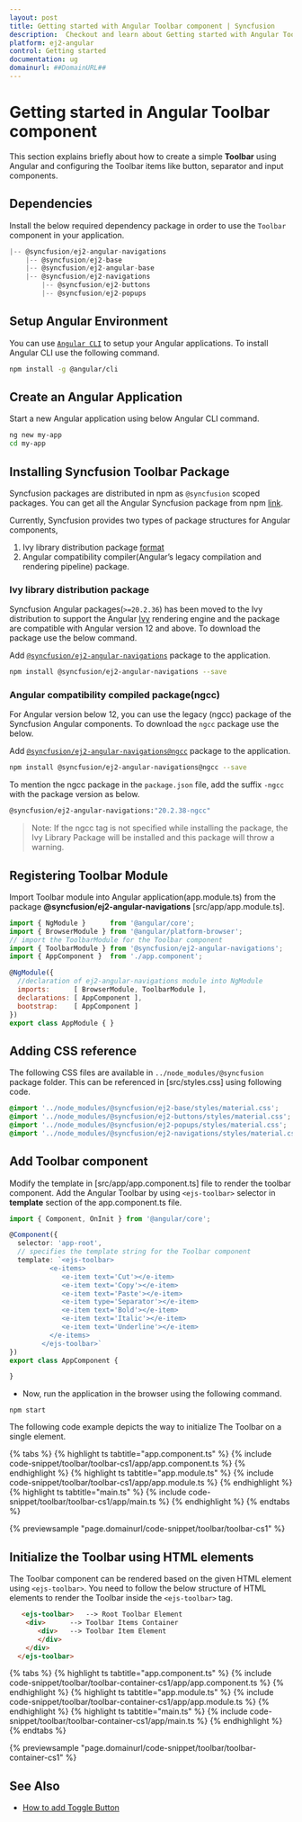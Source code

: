 ```yaml
---
layout: post
title: Getting started with Angular Toolbar component | Syncfusion
description:  Checkout and learn about Getting started with Angular Toolbar component of Syncfusion Essential JS 2 and more details.
platform: ej2-angular
control: Getting started 
documentation: ug
domainurl: ##DomainURL##
---
```


# Getting started in Angular Toolbar component

This section explains briefly about how to create a simple **Toolbar** using Angular and
configuring the Toolbar items like button, separator and input components.

## Dependencies

Install the below required dependency package in order to use the `Toolbar` component in your application.

```javascript
|-- @syncfusion/ej2-angular-navigations
    |-- @syncfusion/ej2-base
    |-- @syncfusion/ej2-angular-base
    |-- @syncfusion/ej2-navigations
        |-- @syncfusion/ej2-buttons
        |-- @syncfusion/ej2-popups
```

## Setup Angular Environment

You can use [`Angular CLI`](https://github.com/angular/angular-cli) to setup your Angular applications.
To install Angular CLI use the following command.

```bash
npm install -g @angular/cli
```

## Create an Angular Application

Start a new Angular application using below Angular CLI command.

```bash
ng new my-app
cd my-app
```

## Installing Syncfusion Toolbar Package

Syncfusion packages are distributed in npm as `@syncfusion` scoped packages. You can get all the Angular Syncfusion package from npm [link]( https://www.npmjs.com/search?q=%40syncfusion%2Fej2-angular- ).

Currently, Syncfusion provides two types of package structures for Angular components,
1. Ivy library distribution package [format](https://angular.io/guide/angular-package-format#angular-package-format)
2. Angular compatibility compiler(Angular’s legacy compilation and rendering pipeline) package.

### Ivy library distribution package

Syncfusion Angular packages(`>=20.2.36`) has been moved to the Ivy distribution to support the Angular [Ivy](https://docs.angular.lat/guide/ivy) rendering engine and the package are compatible with Angular version 12 and above. To download the package use the below command.

Add [`@syncfusion/ej2-angular-navigations`](https://www.npmjs.com/package/@syncfusion/ej2-angular-navigations/v/20.2.38) package to the application.

```bash
npm install @syncfusion/ej2-angular-navigations --save
```

### Angular compatibility compiled package(ngcc)

For Angular version below 12, you can use the legacy (ngcc) package of the Syncfusion Angular components. To download the `ngcc` package use the below.

Add [`@syncfusion/ej2-angular-navigations@ngcc`](https://www.npmjs.com/package/@syncfusion/ej2-angular-navigations/v/20.2.38-ngcc) package to the application.

```bash
npm install @syncfusion/ej2-angular-navigations@ngcc --save
```

To mention the ngcc package in the `package.json` file, add the suffix `-ngcc` with the package version as below.

```bash
@syncfusion/ej2-angular-navigations:"20.2.38-ngcc"
```

>Note: If the ngcc tag is not specified while installing the package, the Ivy Library Package will be installed and this package will throw a warning.

## Registering Toolbar Module

Import Toolbar module into Angular application(app.module.ts) from the package **@syncfusion/ej2-angular-navigations** [src/app/app.module.ts].

```javascript
import { NgModule }      from '@angular/core';
import { BrowserModule } from '@angular/platform-browser';
// import the ToolbarModule for the Toolbar component
import { ToolbarModule } from '@syncfusion/ej2-angular-navigations';
import { AppComponent }  from './app.component';

@NgModule({
  //declaration of ej2-angular-navigations module into NgModule
  imports:      [ BrowserModule, ToolbarModule ],
  declarations: [ AppComponent ],
  bootstrap:    [ AppComponent ]
})
export class AppModule { }
```

## Adding CSS reference

The following CSS files are available in `../node_modules/@syncfusion` package folder.
This can be referenced in [src/styles.css] using following code.

```css
@import '../node_modules/@syncfusion/ej2-base/styles/material.css';  
@import '../node_modules/@syncfusion/ej2-buttons/styles/material.css';  
@import '../node_modules/@syncfusion/ej2-popups/styles/material.css';  
@import '../node_modules/@syncfusion/ej2-navigations/styles/material.css';

```

## Add Toolbar component

Modify the template in [src/app/app.component.ts] file to render the toolbar component.
Add the Angular Toolbar by using `<ejs-toolbar>` selector in **template** section of the app.component.ts file.

```typescript
import { Component, OnInit } from '@angular/core';

@Component({
  selector: 'app-root',
  // specifies the template string for the Toolbar component
  template: `<ejs-toolbar>
          <e-items>
             <e-item text='Cut'></e-item>
             <e-item text='Copy'></e-item>
             <e-item text='Paste'></e-item>
             <e-item type='Separator'></e-item>
             <e-item text='Bold'></e-item>
             <e-item text='Italic'></e-item>
             <e-item text='Underline'></e-item>
          </e-items>
        </ejs-toolbar>`
})
export class AppComponent {

}

```

* Now, run the application in the browser using the following command.

```shell
npm start
```

The following code example depicts the way to initialize The Toolbar on a single element.

{% tabs %}
{% highlight ts tabtitle="app.component.ts" %}
{% include code-snippet/toolbar/toolbar-cs1/app/app.component.ts %}
{% endhighlight %}
{% highlight ts tabtitle="app.module.ts" %}
{% include code-snippet/toolbar/toolbar-cs1/app/app.module.ts %}
{% endhighlight %}
{% highlight ts tabtitle="main.ts" %}
{% include code-snippet/toolbar/toolbar-cs1/app/main.ts %}
{% endhighlight %}
{% endtabs %}
  
{% previewsample "page.domainurl/code-snippet/toolbar/toolbar-cs1" %}

## Initialize the Toolbar using HTML elements

The Toolbar component can be rendered based on the given HTML element using `<ejs-toolbar>`.
You need to follow the below structure of HTML elements to render the Toolbar inside the `<ejs-toolbar>` tag.

```html
   <ejs-toolbar>   --> Root Toolbar Element
    <div>      --> Toolbar Items Container
       <div>   --> Toolbar Item Element
       </div>
    </div>
  </ejs-toolbar>
```

{% tabs %}
{% highlight ts tabtitle="app.component.ts" %}
{% include code-snippet/toolbar/toolbar-container-cs1/app/app.component.ts %}
{% endhighlight %}
{% highlight ts tabtitle="app.module.ts" %}
{% include code-snippet/toolbar/toolbar-container-cs1/app/app.module.ts %}
{% endhighlight %}
{% highlight ts tabtitle="main.ts" %}
{% include code-snippet/toolbar/toolbar-container-cs1/app/main.ts %}
{% endhighlight %}
{% endtabs %}
  
{% previewsample "page.domainurl/code-snippet/toolbar/toolbar-container-cs1" %}

## See Also

* [How to add Toggle Button](./how-to/add-toggle-button/)